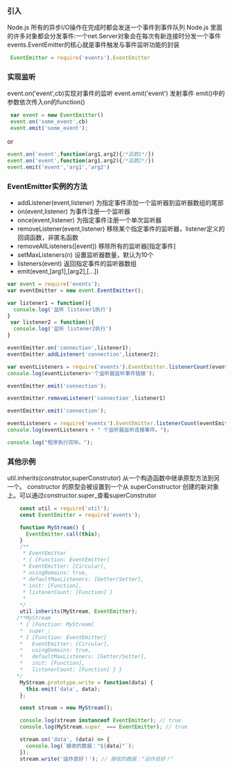 ### 引入
Node.js 所有的异步I/O操作在完成时都会发送一个事件到事件队列
Node.js 里面的许多对象都会分发事件:一个net.Server对象会在每次有新连接时分发一个事件
events.EventEmitter的核心就是事件触发与事件监听功能的封装
```js
 EventEmitter = require('events').EventEmitter
```
### 实现监听
event.on('event',cb)实现对事件的监听
event.emit('event') 发射事件
emit()中的参数依次传入on的function()
```js
 var event = new EventEmitter()
 event.on('some_event',cb)
 event.emit('some_event');
```
or
```js
event.on('event',function(arg1,arg2){/*函数1*/})
event.on('event',function(arg1,arg2){/*函数2*/})
event.emit('event','arg1','arg2')
```
### EventEmitter实例的方法
 * addListener(event,listener) 为指定事件添加一个监听器到监听器数组的尾部
 * on(event,listener) 为事件注册一个监听器
 * once(event,listener) 为指定事件注册一个单次监听器
 * removeListener(event,listener) 移除某个指定事件的监听器，listener定义的回调函数，非匿名函数
 * removeAllListeners([event]) 移除所有的监听器[指定事件]
 * setMaxListeners(n) 设置监听器数量，默认为10个
 * listeners(event) 返回指定事件的监听器数组
 * emit(event,[arg1],[arg2],[...])
 ```js
 var event = require('events');
 var eventEmitter = new event.EventEmitter();

 var listener1 = function(){
   console.log('监听 listener1执行')
 }
  var listener2 = function(){
   console.log('监听 listener2执行')
 }

 eventEmitter.on('connection',listener1);
 eventEmitter.addListener('connection',listener2);
 
 var eventListeners = require('events').EventEmitter.listenerCount(eventEmitter,'connection');
 console.log(eventListeners+'个监听器监听事件链接');

 eventEmitter.emit('connection');

 eventEmitter.removeListener('connection',listener1)

 eventEmitter.emit('connection');

 eventListeners = require('events').EventEmitter.listenerCount(eventEmitter,'connection');
 console.log(eventListeners + " 个监听器监听连接事件。");

 console.log("程序执行完毕。");
 ```
### 其他示例
util.inherits(construtor,superConstrutor) 
从一个构造函数中继承原型方法到另一个。 constructor 的原型会被设置到一个从 superConstructor 创建的新对象上。可以通过constructor.super_查看superConstrutor
```js
    const util = require('util');
    const EventEmitter = require('events');

    function MyStream() {
      EventEmitter.call(this);
    }
    /**
     * EventEmitter
     * { [Function: EventEmitter]
     * EventEmitter: [Circular],
     * usingDomains: true,
     * defaultMaxListeners: [Getter/Setter],
     * init: [Function],
     * listenerCount: [Function] }
     * 
    */
    util.inherits(MyStream, EventEmitter);
   /**MyStream
    * { [Function: MyStream]
    *  super_:
    * { [Function: EventEmitter]
    *   EventEmitter: [Circular],
    *   usingDomains: true,
    *   defaultMaxListeners: [Getter/Setter],
    *   init: [Function],
    *   listenerCount: [Function] } }
   */
    MyStream.prototype.write = function(data) {
      this.emit('data', data);
    };

    const stream = new MyStream();

    console.log(stream instanceof EventEmitter); // true
    console.log(MyStream.super_ === EventEmitter); // true

    stream.on('data', (data) => {
      console.log(`接收的数据："${data}"`);
    });
    stream.write('运作良好！'); // 接收的数据："运作良好！"
```
